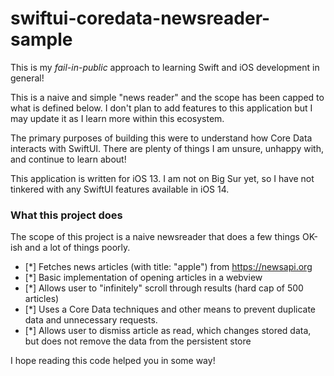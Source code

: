 # swiftui-coredata-newsreader-sample

This is my _fail-in-public_ approach to learning Swift and iOS development in
general!

This is a naive and simple "news reader" and the scope has been capped to what
is defined below. I don't plan to add features to this application but I may
update it as I learn more within this ecosystem.

The primary purposes of building this were to understand how Core Data interacts
with SwiftUI. There are plenty of things I am unsure, unhappy with, and continue
to learn about!

This application is written for iOS 13. I am not on Big Sur yet, so I have not
tinkered with any SwiftUI features available in iOS 14.

### What this project does

The scope of this project is a naive newsreader that does a few things OK-ish and
a lot of things poorly.

- [*] Fetches news articles (with title: "apple") from https://newsapi.org
- [*] Basic implementation of opening articles in a webview
- [*] Allows user to "infinitely" scroll through results (hard cap of 500 articles)
- [*] Uses a Core Data techniques and other means to prevent duplicate data and
unnecessary requests.
- [*] Allows user to dismiss article as read, which changes stored data, but does
not remove the data from the persistent store

I hope reading this code helped you in some way!
